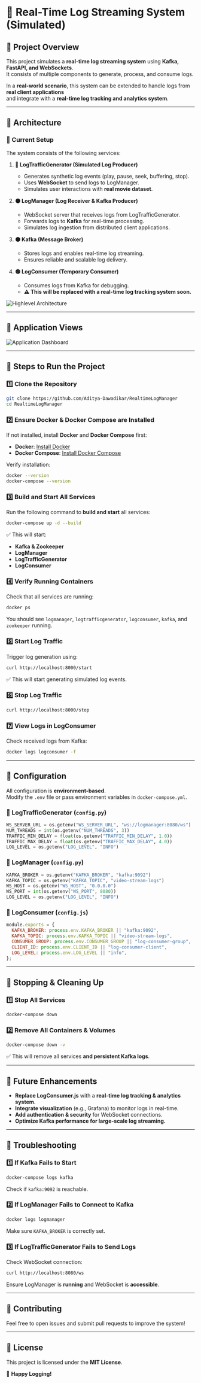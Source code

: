 # 📝 Real-Time Log Streaming System (Simulated)

## **🚀 Project Overview**
This project simulates a **real-time log streaming system** using **Kafka, FastAPI, and WebSockets**.  
It consists of multiple components to generate, process, and consume logs.  

In a **real-world scenario**, this system can be extended to handle logs from **real client applications**  
and integrate with a **real-time log tracking and analytics system**.

---

## **📌 Architecture**
### **🔹 Current Setup**
The system consists of the following services:

1. **🔵 LogTrafficGenerator (Simulated Log Producer)**
   - Generates synthetic log events (play, pause, seek, buffering, stop).
   - Uses **WebSocket** to send logs to LogManager.
   - Simulates user interactions with **real movie dataset**.

2. **🟠 LogManager (Log Receiver & Kafka Producer)**
   - WebSocket server that receives logs from LogTrafficGenerator.
   - Forwards logs to **Kafka** for real-time processing.
   - Simulates log ingestion from distributed client applications.

3. **⚫ Kafka (Message Broker)**
   - Stores logs and enables real-time log streaming.
   - Ensures reliable and scalable log delivery.

4. **🟢 LogConsumer (Temporary Consumer)**
   - Consumes logs from Kafka for debugging.
   - **⚠️ This will be replaced with a real-time log tracking system soon.**

![Highlevel Architecture](https://github.com/Aditya-Dawadikar/RealtimeLogManager/blob/master/views/architecture/highlevel-architecture.png)

---
## **📌 Application Views**

![Application Dashboard](https://github.com/Aditya-Dawadikar/RealtimeLogManager/blob/master/views/app/dashboard.png)

---


## **📌 Steps to Run the Project**

### **1️⃣ Clone the Repository**
```sh
git clone https://github.com/Aditya-Dawadikar/RealtimeLogManager
cd RealtimeLogManager
```

### **2️⃣ Ensure Docker & Docker Compose are Installed**
If not installed, install **Docker** and **Docker Compose** first:  
- **Docker**: [Install Docker](https://docs.docker.com/get-docker/)
- **Docker Compose**: [Install Docker Compose](https://docs.docker.com/compose/install/)

Verify installation:
```sh
docker --version
docker-compose --version
```

### **3️⃣ Build and Start All Services**
Run the following command to **build and start** all services:
```sh
docker-compose up -d --build
```
✅ This will start:
- **Kafka & Zookeeper**
- **LogManager**
- **LogTrafficGenerator**
- **LogConsumer**

### **4️⃣ Verify Running Containers**
Check that all services are running:
```sh
docker ps
```
You should see `logmanager`, `logtrafficgenerator`, `logconsumer`, `kafka`, and `zookeeper` running.

### **5️⃣ Start Log Traffic**
Trigger log generation using:
```sh
curl http://localhost:8000/start
```
✅ This will start generating simulated log events.

### **6️⃣ Stop Log Traffic**
```sh
curl http://localhost:8000/stop
```

### **7️⃣ View Logs in LogConsumer**
Check received logs from Kafka:
```sh
docker logs logconsumer -f
```

---

## **📌 Configuration**
All configuration is **environment-based**.  
Modify the `.env` file or pass environment variables in `docker-compose.yml`.

### **🔹 LogTrafficGenerator (`config.py`)**
```python
WS_SERVER_URL = os.getenv("WS_SERVER_URL", "ws://logmanager:8080/ws")
NUM_THREADS = int(os.getenv("NUM_THREADS", 3))
TRAFFIC_MIN_DELAY = float(os.getenv("TRAFFIC_MIN_DELAY", 1.0))
TRAFFIC_MAX_DELAY = float(os.getenv("TRAFFIC_MAX_DELAY", 4.0))
LOG_LEVEL = os.getenv("LOG_LEVEL", "INFO")
```

### **🔹 LogManager (`config.py`)**
```python
KAFKA_BROKER = os.getenv("KAFKA_BROKER", "kafka:9092")
KAFKA_TOPIC = os.getenv("KAFKA_TOPIC", "video-stream-logs")
WS_HOST = os.getenv("WS_HOST", "0.0.0.0")
WS_PORT = int(os.getenv("WS_PORT", 8080))
LOG_LEVEL = os.getenv("LOG_LEVEL", "INFO")
```

### **🔹 LogConsumer (`config.js`)**
```javascript
module.exports = {
  KAFKA_BROKER: process.env.KAFKA_BROKER || "kafka:9092",
  KAFKA_TOPIC: process.env.KAFKA_TOPIC || "video-stream-logs",
  CONSUMER_GROUP: process.env.CONSUMER_GROUP || "log-consumer-group",
  CLIENT_ID: process.env.CLIENT_ID || "log-consumer-client",
  LOG_LEVEL: process.env.LOG_LEVEL || "info",
};
```

---

## **📌 Stopping & Cleaning Up**
### **1️⃣ Stop All Services**
```sh
docker-compose down
```
### **2️⃣ Remove All Containers & Volumes**
```sh
docker-compose down -v
```
✅ This will remove all services **and persistent Kafka logs**.

---

## **📌 Future Enhancements**
- **Replace LogConsumer.js** with a **real-time log tracking & analytics system**.
- **Integrate visualization** (e.g., Grafana) to monitor logs in real-time.
- **Add authentication & security** for WebSocket connections.
- **Optimize Kafka performance for large-scale log streaming.**

---

## **📌 Troubleshooting**
### **1️⃣ If Kafka Fails to Start**
```sh
docker-compose logs kafka
```
Check if `kafka:9092` is reachable.

### **2️⃣ If LogManager Fails to Connect to Kafka**
```sh
docker logs logmanager
```
Make sure `KAFKA_BROKER` is correctly set.

### **3️⃣ If LogTrafficGenerator Fails to Send Logs**
Check WebSocket connection:
```sh
curl http://localhost:8080/ws
```
Ensure LogManager is **running** and WebSocket is **accessible**.

---

## **📌 Contributing**
Feel free to open issues and submit pull requests to improve the system!

---

## **📌 License**
This project is licensed under the **MIT License**.

🚀 **Happy Logging!**

